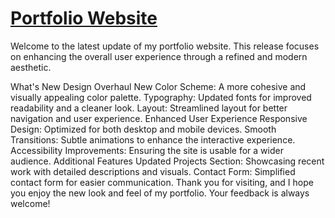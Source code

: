 <h1><a href="https://kaustubhwaugh.github.io/Portfolio/">Portfolio Website</a></h1>
Welcome to the latest update of my portfolio website. This release focuses on enhancing the overall user experience through a refined and modern aesthetic.

What's New
Design Overhaul
New Color Scheme: A more cohesive and visually appealing color palette.
Typography: Updated fonts for improved readability and a cleaner look.
Layout: Streamlined layout for better navigation and user experience.
Enhanced User Experience
Responsive Design: Optimized for both desktop and mobile devices.
Smooth Transitions: Subtle animations to enhance the interactive experience.
Accessibility Improvements: Ensuring the site is usable for a wider audience.
Additional Features
Updated Projects Section: Showcasing recent work with detailed descriptions and visuals.
Contact Form: Simplified contact form for easier communication.
Thank you for visiting, and I hope you enjoy the new look and feel of my portfolio. Your feedback is always welcome!
